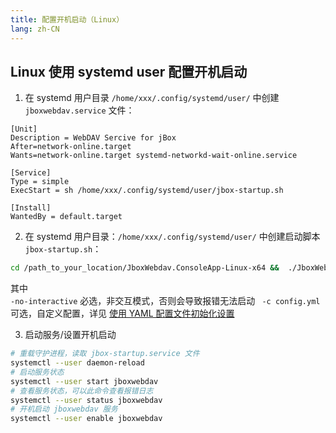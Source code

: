 ```yaml
---
title: 配置开机启动（Linux）
lang: zh-CN
---
```


## Linux 使用 systemd user 配置开机启动
1. 在 systemd 用户目录 `/home/xxx/.config/systemd/user/` 中创建 `jboxwebdav.service` 文件：
```jboxwebdav.service
[Unit]
Description = WebDAV Sercive for jBox
After=network-online.target
Wants=network-online.target systemd-networkd-wait-online.service

[Service]
Type = simple
ExecStart = sh /home/xxx/.config/systemd/user/jbox-startup.sh

[Install]
WantedBy = default.target
```
2. 在 systemd 用户目录：`/home/xxx/.config/systemd/user/` 中创建启动脚本 `jbox-startup.sh`：
```bash
cd /path_to_your_location/JboxWebdav.ConsoleApp-Linux-x64 &&  ./JboxWebdav.ConsoleApp  -no-interactive  -c config.yml
```
其中  
`-no-interactive` 必选，非交互模式，否则会导致报错无法启动
` -c config.yml` 可选，自定义配置，详见 [使用 YAML 配置文件初始化设置](Config.md)

3. 启动服务/设置开机启动

```bash
# 重载守护进程，读取 jbox-startup.service 文件
systemctl --user daemon-reload
# 启动服务状态
systemctl --user start jboxwebdav
# 查看服务状态，可以此命令查看报错日志
systemctl --user status jboxwebdav
# 开机启动 jboxwebdav 服务
systemctl --user enable jboxwebdav
```


